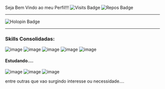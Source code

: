  Seja Bem Vindo ao meu Perfil!!! ![Visits Badge](https://badges.pufler.dev/visits/Al3xandreG0mes/Al3xandreG0mes) ![Repos Badge](https://badges.pufler.dev/repos/Al3xandreG0mes)

<hr>

<img src="https://holopin.me/al3xandreg0mes" alt="Holopin Badge"/>

<hr>





### Skills Consolidadas:
![image](https://img.shields.io/badge/Django-092E20?style=for-the-badge&logo=django&logoColor=green)
![image](https://img.shields.io/badge/django%20rest-ff1709?style=for-the-badge&logo=django&logoColor=white)
![image](https://img.shields.io/badge/HTML5-E34F26?style=for-the-badge&logo=html5&logoColor=white)
![image](https://img.shields.io/badge/CSS3-1572B6?style=for-the-badge&logo=css3&logoColor=white)
![image](https://img.shields.io/badge/Python-FFD43B?style=for-the-badge&logo=python&logoColor=blue)

#### Estudando....
![image](https://img.shields.io/badge/Kotlin-0095D5?&style=for-the-badge&logo=kotlin&logoColor=white)
![image](https://img.shields.io/badge/JavaScript-323330?style=for-the-badge&logo=javascript&logoColor=F7DF1E)
![image](https://img.shields.io/badge/Java-%23ED8B00.svg?style=for-the-badge&logo=openjdk&logoColor=white)

entre outras que vao surgindo interesse ou necessidade....


